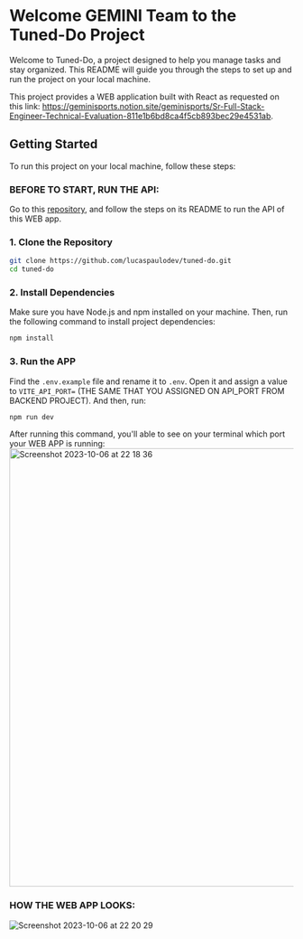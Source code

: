 # Welcome GEMINI Team to the Tuned-Do Project

Welcome to Tuned-Do, a project designed to help you manage tasks and stay organized. This README will guide you through the steps to set up and run the project on your local machine.

This project provides a WEB application built with React as requested on this link: https://geminisports.notion.site/geminisports/Sr-Full-Stack-Engineer-Technical-Evaluation-811e1b6bd8ca4f5cb893bec29e4531ab.

## Getting Started

To run this project on your local machine, follow these steps:

### BEFORE TO START, RUN THE API:

Go to this [repository](https://github.com/lucaspaulodev/nestjs-gql), and follow the steps on its README to run the API of this WEB app.

### 1. Clone the Repository

```bash
git clone https://github.com/lucaspaulodev/tuned-do.git
cd tuned-do
```

### 2. Install Dependencies

Make sure you have Node.js and npm installed on your machine. Then, run the following command to install project dependencies:

```bash
npm install
```

### 3. Run the APP

Find the `.env.example` file and rename it to `.env`. Open it and assign a value to `VITE_API_PORT=` (THE SAME THAT YOU ASSIGNED ON API_PORT FROM BACKEND PROJECT). And then, run:

```bash
npm run dev
```

After running this command, you'll able to see on your terminal which port your WEB APP is running:
<img width="776" alt="Screenshot 2023-10-06 at 22 18 36" src="https://github.com/lucaspaulodev/tuned-do/assets/61305960/73b79eb8-7c13-46ae-b9b3-fa95b3ebd880">

### HOW THE WEB APP LOOKS:
![Screenshot 2023-10-06 at 22 20 29](https://github.com/lucaspaulodev/tuned-do/assets/61305960/8b778d9c-fddf-473b-bc84-4494f13ce000)
